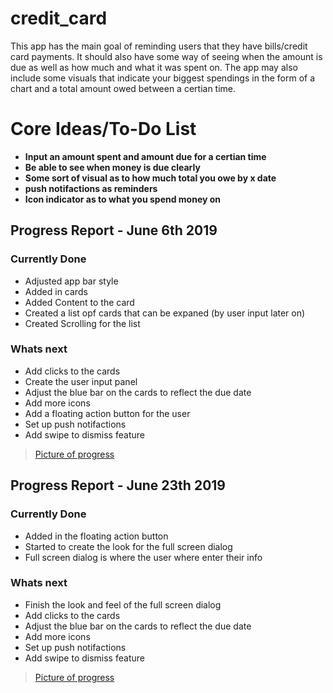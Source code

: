 # credit_card

This app has the main goal of reminding users that they have bills/credit card
payments. It should also have some way of seeing when the amount is due as well
as how much and what it was spent on. The app may also include some visuals that
indicate your biggest spendings in the form of a chart and a total amount owed 
between a certian time. 

<h1>Core Ideas/To-Do List</h1>
<ul>
  <li><b>Input an amount spent and amount due for a certian time</b></li>
  <li><b>Be able to see when money is due clearly</b></li>
  <li><b>Some sort of visual as to how much total you owe by x date</b></li>
  <li><b>push notifactions as reminders</b></li>
  <li><b>Icon indicator as to what you spend money on</b></li>
</ul>


<h2>Progress Report - June 6th 2019</h2>

<h3>Currently Done</h3>
<ul>
  <li>Adjusted app bar style</li>
  <li>Added in cards</li>
  <li>Added Content to the card</li>
  <li>Created a list opf cards that can be expaned (by user input later on)</li>
  <li>Created Scrolling for the list</li>
</ul>

<h3>Whats next</h3>
<ul>
  <li>Add clicks to the cards</li>
  <li>Create the user input panel</li>
  <li>Adjust the blue bar on the cards to reflect the due date</li>
  <li>Add more icons</li>
  <li>Add a floating action button for the user</li>
  <li>Set up push notifactions</li>
  <li>Add swipe to dismiss feature</li>
</ul>

<blockquote class="imgur-embed-pub" lang="en" data-id="a/P0wkZR7">
 <a href="https://imgur.com/MSPk1zv" target="_blank">Picture of progress</a></blockquote>

<h2>Progress Report - June 23th 2019</h2>

<h3>Currently Done</h3>
<ul>
  <li>Added in the floating action button</li>
  <li>Started to create the look for the full screen dialog</li>
  <li>Full screen dialog is where the user where enter their info</li>
</ul>

<h3>Whats next</h3>
<ul>
  <li>Finish the look and feel of the full screen dialog</li>
  <li>Add clicks to the cards</li>
  <li>Adjust the blue bar on the cards to reflect the due date</li>
  <li>Add more icons</li>
  <li>Set up push notifactions</li>
  <li>Add swipe to dismiss feature</li>
</ul>
  
 <blockquote class="imgur-embed-pub" lang="en" data-id="a/sviOojW">
 <a target="_blank" href="//imgur.com/a/sviOojW" >Picture of progress</a></blockquote>

